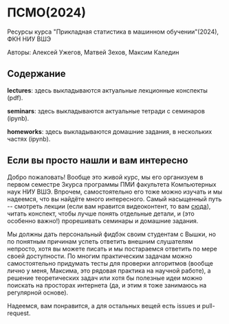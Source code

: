 # ПСМО(2024)

Ресурсы курса "Прикладная статистика в машинном обучении"(2024), ФКН НИУ ВШЭ

Авторы: Алексей Ужегов, Матвей Зехов, Максим Каледин

## Содержание

**lectures**: здесь выкладываются актуальные лекционные конспекты (pdf).

**seminars**: здесь выкладываются актуальные тетради с семинаров (ipynb).

**homeworks**: здесь выкладываются домашние задания, в нескольких частях (ipynb).

## Если вы просто нашли и вам интересно

Добро пожаловать! Вообще это живой курс, мы его организуем в первом семестре 3курса программы ПМИ факультета Компьютерных наук НИУ ВШЭ. Впрочем, самостоятельно его тоже можно изучать и мы надеемся, что вы найдёте много интересного. Самый насыщенный путь -- смотреть лекции (если вам нравится видеоконтент, то вам [сюда](https://www.youtube.com/@SoundDLandStat)), читать конспект, чтобы лучше понять отдельные детали, и (это особенно важно!) прорешивать семинары и домашние задания. 

Мы должны дать персональный фидбэк своим студентам с Вышки, но по понятным причинам успеть ответить внешним слушателям непросто, хотя вы можете писать и мы постараемся ответить по мере своей доступности. По многим практическим задачам можно самостоятельно придумать тесты для проверки алгоритмов (вообще лично у меня, Максима, это рядовая практика на научной работе), а решение теоретических задач или хотя бы полезные идеи можно поискать на просторах интернета (да, и этим я тоже занимаюсь на регулярной основе).

Надеемся, вам понравится, а для остальных вещей есть issues и pull-request.


